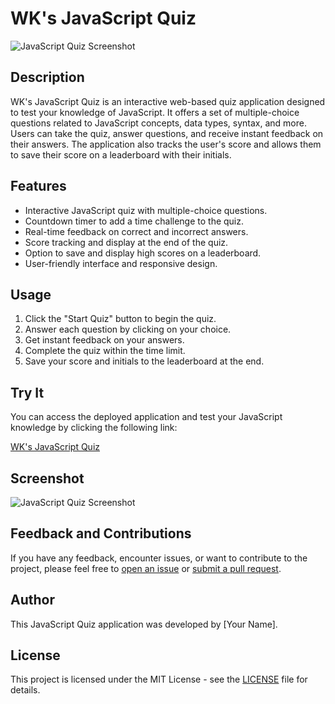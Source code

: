 # WK's JavaScript Quiz

![JavaScript Quiz Screenshot](https://imgur.com/a/fACbLQD)

## Description

WK's JavaScript Quiz is an interactive web-based quiz application designed to test your knowledge of JavaScript. It offers a set of multiple-choice questions related to JavaScript concepts, data types, syntax, and more. Users can take the quiz, answer questions, and receive instant feedback on their answers. The application also tracks the user's score and allows them to save their score on a leaderboard with their initials.

## Features

- Interactive JavaScript quiz with multiple-choice questions.
- Countdown timer to add a time challenge to the quiz.
- Real-time feedback on correct and incorrect answers.
- Score tracking and display at the end of the quiz.
- Option to save and display high scores on a leaderboard.
- User-friendly interface and responsive design.

## Usage

1. Click the "Start Quiz" button to begin the quiz.
2. Answer each question by clicking on your choice.
3. Get instant feedback on your answers.
4. Complete the quiz within the time limit.
5. Save your score and initials to the leaderboard at the end.

## Try It

You can access the deployed application and test your JavaScript knowledge by clicking the following link:

[WK's JavaScript Quiz](https://warrenk0126.github.io/WK-CS-Quiz/)

## Screenshot

![JavaScript Quiz Screenshot](https://imgur.com/a/fACbLQD)

## Feedback and Contributions

If you have any feedback, encounter issues, or want to contribute to the project, please feel free to [open an issue](https://github.com/warrenk0126/WK-CS-Quiz/issues) or [submit a pull request](https://github.com/warrenk0126/WK-CS-Quiz/pulls).

## Author

This JavaScript Quiz application was developed by [Your Name].

## License

This project is licensed under the MIT License - see the [LICENSE](LICENSE) file for details.
